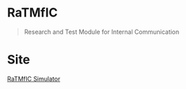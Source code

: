 # RaTMfIC
 > Research and Test Module for Internal Communication
# Site
<a href="https://www.tinkercad.com/users/isL4RywdGsJ-bombbom"> RaTMfIC Simulator </a>
